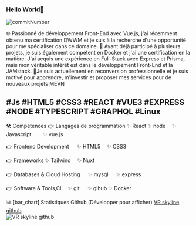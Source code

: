 ### Hello World👋


   <!--       
Cancel changes
Here are some ideas to get you started:

- 🔭 I’m currently working on ...
- 🌱 I’m currently learning ...
- 👯 I’m looking to collaborate on ...
- 🤔 I’m looking for help with ...
- 💬 Ask me about ...
- 📫 How to reach me: ...
- 😄 Pronouns: ...
- ⚡ Fun fact: ...
-->
![commitNumber](https://imgur.com/pMwXeW5.png 'commit')

🌐 Passionné de développement Front-End avec Vue.js, j'ai récemment obtenu ma certification DWWM et je suis à la recherche d'une opportunité pour me spécialiser dans ce domaine. 
🐳 Ayant déjà participé à plusieurs projets, je suis également compétent en Docker et j'ai une certification en la matière. J'ai acquis une expérience en Full-Stack avec Express et Prisma, mais mon véritable intérêt est dans le développement Front-End et la JAMstack.
🚀Je suis actuellement en reconversion professionnelle et je suis motivé pour apprendre, m'investir et proposer mes services pour de nouveaux projets MEVN

#Js #HTML5 #CSS3 #REACT #VUE3 #EXPRESS #NODE #TYPESCRIPT #GRAPHQL #Linux
----
🛠️ Compétences
👉 Langages de programmation
✨ React ✨ node  ✨ Javascript   ✨ vue.js

👉 Frontend Development
  ✨ HTML5  ✨ CSS3  
  
👉 Frameworks 
   ✨ Tailwind  ✨ Nuxt  

👉 Databases & Cloud Hosting
  ✨ mysql   ✨ express  

👉 Software & Tools,CI
 ✨ git   ✨ gihub ✨ Docker 

📊 [bar_chart] Statistiques Github (Développer pour afficher)
[VR skyline github](https://skyline.github.com/letotor/2021 'commit number')  
![VR skyline github](https://imgur.com/BCTJYXT.png)
